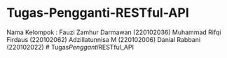 # Tugas-Pengganti-RESTful-API
Nama Kelompok :
Fauzi Zamhur Darmawan   (220102036)
Muhammad Rifqi Firdaus  (220102062)
Adzillatunnisa M        (220102006)
Danial Rabbani          (220102022)
#   T u g a s _ P e n g g a n t i _ R E S T f u l _ A P I 
 
 
